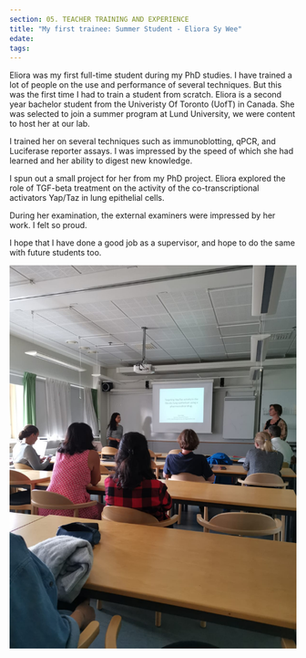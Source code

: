 ```yaml
---
section: 05. TEACHER TRAINING AND EXPERIENCE
title: "My first trainee: Summer Student - Eliora Sy Wee"
edate: 
tags:
---
```


Eliora was my first full-time student during my PhD studies. I have trained a lot of people on the use and performance of several techniques. But this was the first time I had to train a student from scratch. Eliora is a second year bachelor student from the Univeristy Of Toronto (UofT) in Canada. She was selected to join a summer program at Lund University, we were content to host her at our lab. 

I trained her on several techniques such as immunoblotting, qPCR, and Luciferase reporter assays. I was impressed by the speed of which she had learned and her ability to digest new knowledge. 

I spun out a small project for her from my PhD project. Eliora explored the role of TGF-beta treatment on the activity of the co-transcriptional activators Yap/Taz in lung epithelial cells.

During her examination, the external examiners were impressed by her work. I felt so proud. 

I hope that I have done a good job as a supervisor, and hope to do the same with future students too.

![Eliora](/assets/img/ESW.jpg)